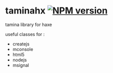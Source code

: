 taminahx [![NPM version][npm-image]][npm-url]
========

tamina library for haxe

useful classes for :
- createjs
- mconsole
- html5
- nodejs
- msignal


[npm-image]: https://badge.fury.io/js/taminahx.svg
[npm-url]: https://npmjs.org/package/taminahx
